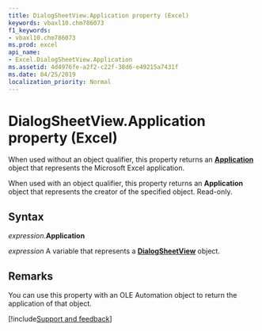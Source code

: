 ```yaml
---
title: DialogSheetView.Application property (Excel)
keywords: vbaxl10.chm786073
f1_keywords:
- vbaxl10.chm786073
ms.prod: excel
api_name:
- Excel.DialogSheetView.Application
ms.assetid: 4d4976fe-a2f2-c22f-38d6-e49215a7431f
ms.date: 04/25/2019
localization_priority: Normal
---
```



# DialogSheetView.Application property (Excel)

When used without an object qualifier, this property returns an **[Application](Excel.Application(object).md)** object that represents the Microsoft Excel application. 

When used with an object qualifier, this property returns an **Application** object that represents the creator of the specified object. Read-only.


## Syntax

_expression_.**Application**

_expression_ A variable that represents a **[DialogSheetView](Excel.DialogSheetView.md)** object.


## Remarks

You can use this property with an OLE Automation object to return the application of that object.



[!include[Support and feedback](~/includes/feedback-boilerplate.md)]